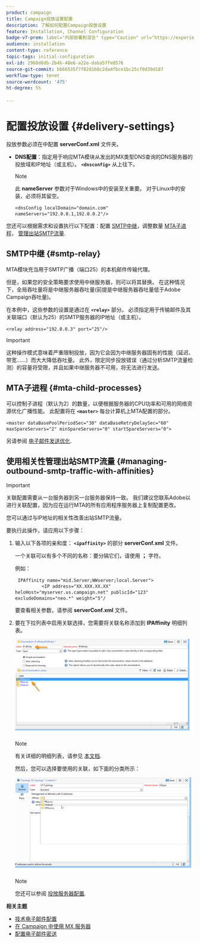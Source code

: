 ```yaml
---
product: campaign
title: Campaign投放设置配置
description: 了解如何配置Campaign投放设置
feature: Installation, Channel Configuration
badge-v7-prem: label="内部部署和混合" type="Caution" url="https://experienceleague.adobe.com/docs/campaign-classic/using/installing-campaign-classic/architecture-and-hosting-models/hosting-models-lp/hosting-models.html?lang=zh-Hans" tooltip="仅适用于内部部署和混合部署"
audience: installation
content-type: reference
topic-tags: initial-configuration
exl-id: 2968d8db-2b4b-48e6-a22e-daba5ffe0576
source-git-commit: b666535f7f82d1b8c2da4fbce1bc25cf8d39d187
workflow-type: tm+mt
source-wordcount: '475'
ht-degree: 5%

---
```


# 配置投放设置 {#delivery-settings}



投放参数必须在中配置 **serverConf.xml** 文件夹。

* **DNS配置**：指定用于响应MTA模块从发出的MX类型DNS查询的DNS服务器的投放域和IP地址（或主机）。 **`<dnsconfig>`** 从上往下。

  >[!NOTE]
  >
  >此 **nameServer** 参数对于Windows中的安装至关重要。 对于Linux中的安装，必须将其留空。

  ```
  <dnsConfig localDomain="domain.com" nameServers="192.0.0.1,192.0.0.2"/>
  ```

您还可以根据需求和设置执行以下配置：配置 [SMTP中继](#smtp-relay)，调整数量 [MTA子进程](#mta-child-processes)， [管理出站SMTP流量](#managing-outbound-smtp-traffic-with-affinities).

## SMTP中继 {#smtp-relay}

MTA模块充当用于SMTP广播（端口25）的本机邮件传输代理。

但是，如果您的安全策略要求使用中继服务器，则可以将其替换。 在这种情况下，全局吞吐量将是中继服务器吞吐量(前提是中继服务器吞吐量低于Adobe Campaign吞吐量)。

在本例中，这些参数的设置是通过在 **`<relay>`** 部分。 必须指定用于传输邮件及其关联端口（默认为25）的SMTP服务器的IP地址（或主机）。

```
<relay address="192.0.0.3" port="25"/>
```

>[!IMPORTANT]
>
>这种操作模式意味着严重限制投放，因为它会因为中继服务器固有的性能（延迟、带宽……）而大大降低吞吐量。 此外，限定同步投放错误（通过分析SMTP流量检测）的容量将受限，并且如果中继服务器不可用，将无法进行发送。

## MTA子进程 {#mta-child-processes}

可以控制子进程（默认为2）的数量，以便根据服务器的CPU功率和可用的网络资源优化广播性能。 此配置将在 **`<master>`** 每台计算机上MTA配置的部分。

```
<master dataBasePoolPeriodSec="30" dataBaseRetryDelaySec="60" maxSpareServers="2" minSpareServers="0" startSpareServers="0">
```

另请参阅 [电子邮件发送优化](../../installation/using/email-deliverability.md#email-sending-optimization).

## 使用相关性管理出站SMTP流量 {#managing-outbound-smtp-traffic-with-affinities}

>[!IMPORTANT]
>
>关联配置需要从一台服务器到另一台服务器保持一致。 我们建议您联系Adobe以进行关联配置，因为应在运行MTA的所有应用程序服务器上复制配置更改。

您可以通过与IP地址的相关性改善出站SMTP流量。

要执行此操作，请应用以下步骤：

1. 输入以下各项的亲和度： **`<ipaffinity>`** 的部分 **serverConf.xml** 文件。

   一个关联可以有多个不同的名称：要分隔它们，请使用 **；** 字符。

   例如：

   ```
    IPAffinity name="mid.Server;WWserver;local.Server">
             <IP address="XX.XXX.XX.XX" heloHost="myserver.us.campaign.net" publicId="123" excludeDomains="neo.*" weight="5"/
   ```

   要查看相关参数，请参阅 **serverConf.xml** 文件。

1. 要在下拉列表中启用关联选择，您需要将关联名称添加到 **IPAffinity** 明细列表。

   ![](assets/ipaffinity_enum.png)

   >[!NOTE]
   >
   >有关详细的明细列表，请参见 [本文档](../../platform/using/managing-enumerations.md).

   然后，您可以选择要使用的关联，如下面的分类所示：

   ![](assets/ipaffinity_typology.png)

   >[!NOTE]
   >
   >您还可以参阅 [投放服务器配置](../../installation/using/email-deliverability.md#delivery-server-configuration).

**相关主题**
* [技术电子邮件配置](email-deliverability.md)
* [在 Campaign 中使用 MX 服务器](using-mx-servers.md)
* [配置电子邮件密送](email-archiving.md)
